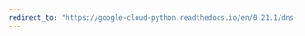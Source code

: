 ```yaml
---
redirect_to: "https://google-cloud-python.readthedocs.io/en/0.21.1/dns-resource-record-set.html"
---
```

